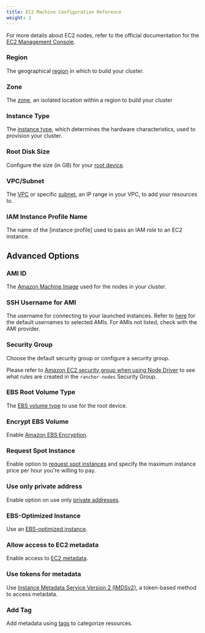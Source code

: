 ```yaml
---
title: EC2 Machine Configuration Reference
weight: 2
---
```


For more details about EC2 nodes, refer to the official documentation for the [EC2 Management Console](https://aws.amazon.com/ec2).

### Region

The geographical [region](https://docs.aws.amazon.com/AWSEC2/latest/UserGuide/using-regions-availability-zones.html) in which to build your cluster.

### Zone

The [zone](https://docs.aws.amazon.com/AWSEC2/latest/UserGuide/using-regions-availability-zones.html#concepts-availability-zones), an isolated location within a region to build your cluster

### Instance Type

The [instance type](https://docs.aws.amazon.com/AWSEC2/latest/UserGuide/instance-types.html), which determines the hardware characteristics, used to provision your cluster.

### Root Disk Size

Configure the size (in GB) for your [root device](https://docs.aws.amazon.com/AWSEC2/latest/UserGuide/RootDeviceStorage.html).

### VPC/Subnet

The [VPC](https://docs.aws.amazon.com/vpc/latest/userguide/configure-your-vpc.html) or specific [subnet](https://docs.aws.amazon.com/vpc/latest/userguide/configure-subnets.html), an IP range in your VPC, to add your resources to.

### IAM Instance Profile Name

The name of the [instance profile] used to pass an IAM role to an EC2 instance.

## Advanced Options

### AMI ID

The [Amazon Machine Image](https://docs.aws.amazon.com/AWSEC2/latest/UserGuide/AMIs.html) used for the nodes in your cluster.

### SSH Username for AMI

The username for connecting to your launched instances. Refer to [here](https://docs.aws.amazon.com/AWSEC2/latest/UserGuide/connection-prereqs.html) for the default usernames to selected AMIs. For AMIs not listed, check with the AMI provider.

### Security Group

Choose the default security group or configure a security group.

Please refer to [Amazon EC2 security group when using Node Driver]({{<baseurl>}}/rancher/v2.6/en/installation/requirements/ports/#rancher-aws-ec2-security-group) to see what rules are created in the `rancher-nodes` Security Group.

### EBS Root Volume Type

The [EBS volume type](https://docs.aws.amazon.com/AWSEC2/latest/UserGuide/ebs-volume-types.html) to use for the root device.

### Encrypt EBS Volume

Enable [Amazon EBS Encryption](https://docs.aws.amazon.com/AWSEC2/latest/UserGuide/EBSEncryption.html).

### Request Spot Instance

Enable option to [request spot instances](https://docs.aws.amazon.com/AWSEC2/latest/UserGuide/spot-requests.html) and specify the maximum instance price per hour you're willing to pay.

### Use only private address

Enable option on use only [private addresses](https://docs.aws.amazon.com/AWSEC2/latest/UserGuide/using-instance-addressing.html).

### EBS-Optimized Instance

Use an [EBS-optimized instance](https://docs.aws.amazon.com/AWSEC2/latest/UserGuide/ebs-optimized.html).

### Allow access to EC2 metadata

Enable access to [EC2 metadata](https://docs.aws.amazon.com/AWSEC2/latest/UserGuide/ec2-instance-metadata.html).

### Use tokens for metadata

Use [Instance Metadata Service Version 2 (IMDSv2)](https://docs.aws.amazon.com/AWSEC2/latest/UserGuide/configuring-instance-metadata-service.html), a token-based method to access metadata.

### Add Tag

Add metadata using [tags](https://docs.aws.amazon.com/AWSEC2/latest/UserGuide/Using_Tags.html) to categorize resources.

